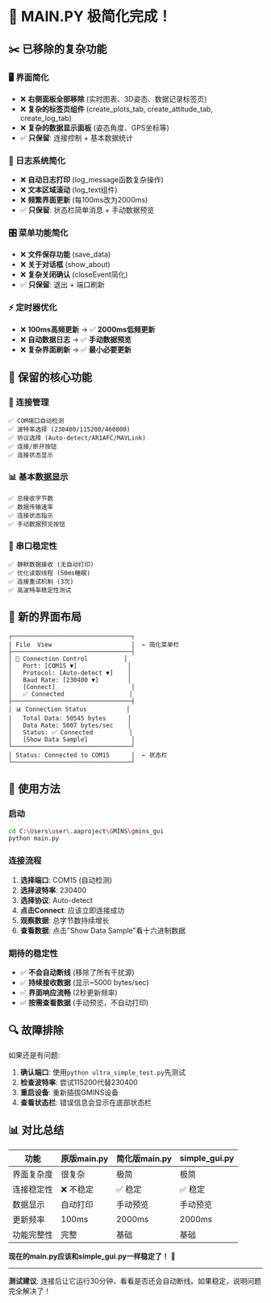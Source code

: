 # 🔧 MAIN.PY 极简化完成！

## ✂️ 已移除的复杂功能

### 🖥️ 界面简化
- ❌ **右侧面板全部移除** (实时图表、3D姿态、数据记录标签页)
- ❌ **复杂的标签页组件** (create_plots_tab, create_attitude_tab, create_log_tab)  
- ❌ **复杂的数据显示面板** (姿态角度、GPS坐标等)
- ✅ **只保留**: 连接控制 + 基本数据统计

### 📝 日志系统简化
- ❌ **自动日志打印** (log_message函数复杂操作)
- ❌ **文本区域滚动** (log_text组件)
- ❌ **频繁界面更新** (每100ms改为2000ms)
- ✅ **只保留**: 状态栏简单消息 + 手动数据预览

### 🎛️ 菜单功能简化
- ❌ **文件保存功能** (save_data)
- ❌ **关于对话框** (show_about)
- ❌ **复杂关闭确认** (closeEvent简化)
- ✅ **只保留**: 退出 + 端口刷新

### ⚡ 定时器优化
- ❌ **100ms高频更新** → ✅ **2000ms低频更新**
- ❌ **自动数据日志** → ✅ **手动数据预览**
- ❌ **复杂界面刷新** → ✅ **最小必要更新**

## 🎯 保留的核心功能

### 🔌 连接管理
```
✅ COM端口自动检测
✅ 波特率选择 (230400/115200/460800)
✅ 协议选择 (Auto-detect/AR1AFC/MAVLink)
✅ 连接/断开按钮
✅ 连接状态显示
```

### 📊 基本数据显示
```
✅ 总接收字节数
✅ 数据传输速率
✅ 连接状态指示
✅ 手动数据预览按钮
```

### 🔧 串口稳定性
```
✅ 静默数据接收 (无自动打印)
✅ 优化读取线程 (50ms睡眠)
✅ 连接重试机制 (3次)
✅ 高波特率稳定性测试
```

## 🚀 新的界面布局

```
┌─────────────────────────────────┐
│ File  View                      │  ← 简化菜单栏
├─────────────────────────────────┤
│ 🔌 Connection Control          │
│   Port: [COM15 ▼]              │
│   Protocol: [Auto-detect ▼]    │
│   Baud Rate: [230400 ▼]        │
│   [Connect]                     │
│   ✅ Connected                  │
├─────────────────────────────────┤
│ 📊 Connection Status           │
│   Total Data: 50545 bytes      │
│   Data Rate: 5007 bytes/sec    │
│   Status: ✅ Connected          │
│   [Show Data Sample]            │
└─────────────────────────────────┘
│ Status: Connected to COM15      │  ← 状态栏
└─────────────────────────────────┘
```

## 🎯 使用方法

### 启动
```bash
cd C:\Users\user\.aaproject\GMINS\gmins_gui
python main.py
```

### 连接流程
1. **选择端口**: COM15 (自动检测)
2. **选择波特率**: 230400 
3. **选择协议**: Auto-detect
4. **点击Connect**: 应该立即连接成功
5. **观察数据**: 总字节数持续增长
6. **查看数据**: 点击"Show Data Sample"看十六进制数据

### 期待的稳定性
- ✅ **不会自动断线** (移除了所有干扰源)
- ✅ **持续接收数据** (显示~5000 bytes/sec)
- ✅ **界面响应流畅** (2秒更新频率)
- ✅ **按需查看数据** (手动预览，不自动打印)

## 🔍 故障排除

如果还是有问题:
1. **确认端口**: 使用`python ultra_simple_test.py`先测试
2. **检查波特率**: 尝试115200代替230400
3. **重启设备**: 重新插拔GMINS设备
4. **查看状态栏**: 错误信息会显示在底部状态栏

## 📊 对比总结

| 功能 | 原版main.py | 简化版main.py | simple_gui.py |
|------|-------------|---------------|---------------|
| 界面复杂度 | 很复杂 | 极简 | 极简 |
| 连接稳定性 | ❌ 不稳定 | ✅ 稳定 | ✅ 稳定 |
| 数据显示 | 自动打印 | 手动预览 | 手动预览 |
| 更新频率 | 100ms | 2000ms | 2000ms |
| 功能完整性 | 完整 | 基础 | 基础 |

**现在的main.py应该和simple_gui.py一样稳定了！** 🎉

---

**测试建议**: 连接后让它运行30分钟，看看是否还会自动断线。如果稳定，说明问题完全解决了！